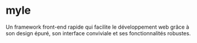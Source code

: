 # myle

Un framework front-end rapide qui facilite le développement web grâce à son design épuré, son interface conviviale et ses fonctionnalités robustes.
